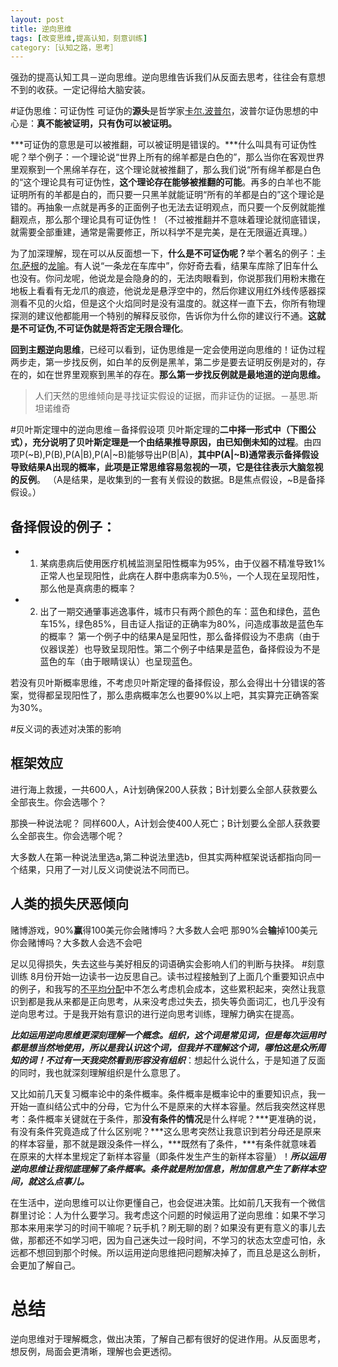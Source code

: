 ```yaml
---
layout: post
title: 逆向思维
tags: [改变思维,提高认知，刻意训练]
category:［认知之路，思考］
---
```

强劲的提高认知工具－逆向思维。逆向思维告诉我们从反面去思考，往往会有意想不到的收获。一定记得给大脑安装。

#证伪思维：可证伪性
可证伪的**源头**是哲学家[卡尔.波普尔](https://zh.wikipedia.org/wiki/%E5%8D%A1%E5%B0%94%C2%B7%E6%B3%A2%E6%99%AE%E5%B0%94)，波普尔证伪思想的中心是：**真不能被证明，只有伪可以被证明。**

***可证伪的意思是可以被推翻，可以被证明是错误的。***什么叫具有可证伪性呢？举个例子：一个理论说“世界上所有的绵羊都是白色的”，那么当你在客观世界里观察到一个黑绵羊存在，这个理论就被推翻了，那么我们说“所有绵羊都是白色的“这个理论具有可证伪性，**这个理论存在能够被推翻的可能**。再多的白羊也不能证明所有的羊都是白的，而只要一只黑羊就能证明“所有的羊都是白的”这个理论是错的。再抽象一点就是再多的正面例子也无法去证明观点，而只要一个反例就能推翻观点，那么那个理论具有可证伪性！（不过被推翻并不意味着理论就彻底错误，就需要全部重建，通常是需要修正，所以科学不是完美，是在无限逼近真理。）

为了加深理解，现在可以从反面想一下，**什么是不可证伪呢？**[]([]())举个著名的例子：[卡尔.萨根](https://zh.wikipedia.org/wiki/%E5%8D%A1%E5%B0%94%C2%B7%E8%90%A8%E6%A0%B9)的[龙喻](https://www.douban.com/note/309830653/)。有人说“一条龙在车库中”，你好奇去看，结果车库除了旧车什么也没有。你问龙呢，他说龙是会隐身的的，无法肉眼看到，你说那我们用粉末撒在地板上看看有无龙爪的痕迹，他说龙是悬浮空中的，然后你建议用红外线传感器探测看不见的火焰，但是这个火焰同时是没有温度的。就这样一直下去，你所有物理探测的建议他都能用一个特别的解释反驳你，告诉你为什么你的建议行不通。**这就是不可证伪,不可证伪就是将否定无限合理化**。

**回到主题逆向思维**，已经可以看到，证伪思维是一定会使用逆向思维的！证伪过程两步走，第一步找反例，如白羊的反例是黑羊，第二步是要去证明反例是对的，存在的，如在世界里观察到黑羊的存在。**那么第一步找反例就是最地道的逆向思维。**

> 人们天然的思维倾向是寻找证实假设的证据，而非证伪的证据。－基思.斯坦诺维奇

#贝叶斯定理中的逆向思维－备择假设项
贝叶斯定理的**二中择一形式中（下图公式），充分说明了贝叶斯定理是一个由结果推导原因，由已知倒未知的过程**。由四项P(~B),P(B),P(A|B),P(A|~B)能够导出P(B|A)，**其中P(A|~B)通常表示备择假设导致结果A出现的概率，此项是正常思维容易忽视的一项，它是往往表示大脑忽视的反例**。 （A是结果，是收集到的一套有关假设的数据。B是焦点假设，~B是备择假设。）
##  备择假设的例子：
  * 1. 某病患病后使用医疗机械监测呈阳性概率为95%，由于仪器不精准导致1%正常人也呈现阳性，此病在人群中患病率为0.5％，一个人现在呈现阳性，那么他是真病患的概率？
  * 2. 出了一期交通肇事逃逸事件，城市只有两个颜色的车：蓝色和绿色，蓝色车15%，绿色85%，目击证人指证的正确率为80%，问造成事故是蓝色车的概率？
第一个例子中的结果A是呈阳性，那么备择假设为不患病（由于仪器误差）也导致呈现阳性。第二个例子中结果是蓝色，备择假设为不是蓝色的车（由于眼睛误认）也呈现蓝色。

若没有贝叶斯概率思维，不考虑贝叶斯定理的备择假设，那么会得出十分错误的答案，觉得都呈现阳性了，那么患病概率怎么也要90%以上吧，其实算完正确答案为30%。
  
#反义词的表述对决策的影响

## 框架效应
进行海上救援，一共600人，A计划确保200人获救；B计划要么全部人获救要么全部丧生。你会选哪个？

那换一种说法呢？
同样600人，A计划会使400人死亡；B计划要么全部人获救要么全部丧生。你会选哪个呢？

大多数人在第一种说法里选a,第二种说法里选b，但其实两种框架说话都指向同一个结果，只用了一对儿反义词使说法不同而已。

## 人类的损失厌恶倾向

赌博游戏，90%**赢**得100美元你会赌博吗？大多数人会吧
那90%会**输**掉100美元你会赌博吗？大多数人会选不会吧

足以见得损失，失去这些与美好相反的词语确实会影响人们的判断与抉择。
#刻意训练
8月份开始一边读书一边反思自己。读书过程接触到了上面几个重要知识点中的例子，和我写的[不平均分配](http://www.huyuning.com/%E6%8F%90%E9%AB%98%E8%AE%A4%E7%9F%A5/2017/09/27/%E4%B8%8D%E5%B9%B3%E5%9D%87%E6%98%AF%E7%9C%9F%E7%90%86/)中不怎么考虑机会成本，这些累积起来，突然让我意识到都是我从来都是正向思考，从来没考虑过失去，损失等负面词汇，也几乎没有逆向思考过。于是我开始有意识的进行逆向思考训练，理解力确实在提高。

***比如运用逆向思维更深刻理解一个概念。*****组织**，这个词是常见词，但是每次运用时都是想当然地使用，所以是我认识这个词，但我并不理解这个词，哪怕这是众所周知的词！不过有一天我突然看到***形容没有组织***：想起什么说什么，于是知道了反面的同时，我也就深刻理解组织是什么意思了。

又比如前几天复习概率论中的条件概率。条件概率是概率论中的重要知识点，我一开始一直纠结公式中的分母，它为什么不是原来的大样本容量。然后我突然这样思考：条件概率关键就在于条件，那**没有条件的情况**是什么样呢？***更准确的说，有没有条件究竟造成了什么区别呢？***这么思考突然让我意识到若分母还是原来的样本容量，那不就是跟没条件一样么，***既然有了条件，***有条件就意味着在原来的大样本里规定了新样本容量（即条件发生产生的新样本容量）！***所以运用逆向思维让我彻底理解了条件概率。条件就是附加信息，附加信息产生了新样本空间，就这么点事儿。***

在生活中，逆向思维可以让你更懂自己，也会促进决策。比如前几天我有一个微信群里讨论：人为什么要学习。我考虑这个问题的时候运用了逆向思维：如果不学习那本来用来学习的时间干嘛呢？玩手机？刷无聊的剧？如果没有更有意义的事儿去做，那都还不如学习吧，因为自己迷失过一段时间，不学习的状态太空虚可怕，永远都不想回到那个时候。所以运用逆向思维把问题解决掉了，而且总是这么剖析，会更加了解自己。
# 总结
逆向思维对于理解概念，做出决策，了解自己都有很好的促进作用。从反面思考，想反例，局面会更清晰，理解也会更透彻。





